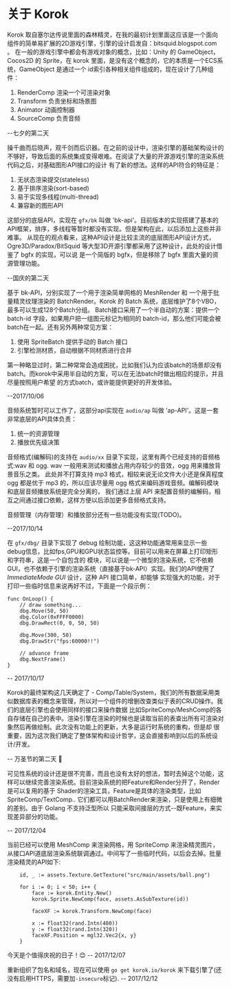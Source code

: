 # 关于 Korok

Korok 取自塞尔达传说里面的森林精灵，在我的最初计划里面这应该是一个面向组件的简单易扩展的2D游戏引擎，引擎的设计启发自：bitsquid.blogspot.com 。
在一般的游戏引擎中都会有游戏对象的概念，比如：Unity 的 GameObject，Cocos2D 的 Sprite，在 korok 里面，是没有这个概念的，它的本质是一个ECS系统，GameObject
是通过一个 id索引各种相关组件组成的，现在设计了几种组件：

1. RenderComp 渲染一个可渲染对象
2. Transform  负责坐标和场景图
3. Animator   动画控制器
3. SourceComp 负责音频

--七夕的第二天

操千曲而后晓声，观千剑而后识器。在之前的设计中，渲染引擎的基础架构设计的不够好，导致后面的系统集成变得艰难。在阅读了大量的开源游戏引擎的渲染系统代码之后，对基础图形API接口的设计
有了新的想法。这样的API符合的特征是：

1. 无状态渲染提交(stateless)
2. 基于排序渲染(sort-based)
3. 易于实现多线程(multi-thread)
4. 兼容新的图形API

这部分的底层API，实现在 `gfx/bk` 叫做 'bk-api'。目前版本的实现搭建了基本的API框架，排序，多线程等暂时都没有实现。但是架构在此，以后添加上这些并非难事。
从现在的观点看来，这种API设计是比较主流的底层图形API设计方式，Ogre3D/Paradox/BitSquid 等大型3D开源引擎都采用了这种设计，此处的设计借鉴了 bgfx 的实现，可以说
是一个简版的 bgfx，但是移除了 bgfx 里面大量的资源管理功能。


--国庆的第二天

基于 bk-API，分别实现了一个用于渲染简单网格的 MeshRender 和 一个用于批量精灵纹理渲染的 BatchRender。Korok 的 Batch 系统，底层维护了8个VBO，最多可以生成128个Batch分组。
Batch接口采用了一个半自动的方案：提供一个 batch-id 字段，如果用户把一组图元标记为相同的 batch-id，那么他们可能会被batch在一起。还有另外两种常见方案：

1. 使用 SpriteBatch 提供手动的 Batch 接口
2. 引擎检测材质，自动根据不同材质进行合并

第一种略显过时，第二种常常会造成困扰，比如我们认为应该batch的场景却没有batch。而korok中采用半自动的方案，可以在无法batch时做出相应的提示，并且尽量按照用户希望
的方式batch，或许能提供更好的开发体验。

--2017/10/06

音频系统暂时可以工作了，这部分api实现在 `audio/ap` 叫做 'ap-API'。这是一套非常底层的API具体负责：

1. 统一的资源管理
2. 播放优先级决策

音频格式(编解码)的支持在 `audio/xx` 目录下实现，这里有两个已经支持的音频格式:wav 和 ogg. wav 一般用来测试和播放占用内存较少的音效，ogg 用来播放背景音乐之类。
此处并不打算支持 mp3 格式，相较来说无论文件大小还是保真程度 ogg 都是优于 mp3 的，所以应该尽量用 ogg 格式来编码游戏音频。编解码模块和底层音频播放系统是完全分离的，
我们通过上层 API 来配置音频的编解码，相互之间通过接口依赖，这样方便以后添加更多音频格式支持。

音频管理（内存管理）和播放部分还有一些功能没有实现(TODO)。

--2017/10/14

在 `gfx/dbg/` 目录下实现了 debug 绘制功能，这这种功能通常用来显示一些debug信息，比如fps,GPU和GPU状态监控等。目前可以用来在屏幕上打印矩形和字符串，这是一个自包含的
模块，可以说是一个微型的渲染系统，它不依赖GUI，也不依赖于引擎的渲染系统（直接基于bk-API）实现。我们的API使用了 *ImmediateMode GUI* 设计，这种 API 接口简单，却能够
实现强大的功能，对于打印一些临时信息来说再好不过，下面是一个段示例：

```
func OnLoop() {
	// draw something...
	dbg.Move(50, 50)
	dbg.Color(0xFFFF0000)
	dbg.DrawRect(0, 0, 50, 50)

	dbg.Move(300, 50)
	dbg.DrawStr("fps:60000!!")

	// advance frame
	dbg.NextFrame()
}
```
-- 2017/10/17

Korok的最终架构这几天确定了 - Comp/Table/System，我们的所有数据采用类似数据库表的概念来管理，所以对一个组件的增删改查类似于表的CRUD操作。我们的底层引擎也会使用同样的接口来操作数据
比如SpriteComp/MeshComp的各自存储在自己的表中。渲染引擎在渲染的时候也是读取当前的表查出所有可渲染对象然后再做绘制。此次没有功能上的更新，大多是运行时系统的重构，但是却
很重要，因为这次我们确定了整体架构和设计哲学，这会直接影响到以后的系统设计/开发。

-- 万圣节的第二天 🎃

可见性系统的设计还是很不完善，而且也没有太好的想法，暂时去掉这个功能，这样可以继续完善渲染系统。目前渲染系统的把Feature和Render分开了，Render是可以复用的基于
Shader的渲染工具，Feature是具体的渲染类型，比如SpriteComp/TextComp.. 它们都可以用BatchRender来渲染，只是使用上有细微的差别。由于 Golang 不支持泛型所以
只能采取间接层的方式--既Feature，来实现差异部分的功能。

-- 2017/12/04

当前已经可以使用 MeshComp 来渲染网格，用 SpriteComp 来渲染精灵图片，从接口API道底层渲染系统联调通过。中间写了一些临时代码，以后会去掉。批量渲染精灵的API如下:

```
    id, _ := assets.Texture.GetTexture("src/main/assets/ball.png")

	for i := 0; i < 50; i++ {
		face := korok.Entity.New()
		korok.Sprite.NewComp(face, assets.AsSubTexture(id))

		faceXF := korok.Transform.NewComp(face)

		x := float32(rand.Intn(480))
		y := float32(rand.Intn(320))
		faceXF.Position = mgl32.Vec2{x, y}
	}
```
今天是个值得庆祝的日子！😊
-- 2017/12/07

重新组织了包名和域名，现在可以使用 `go get korok.io/korok` 来下载引擎了(还没有启用HTTPS，需要加`-insecure`标记).
-- 2017/12/12

